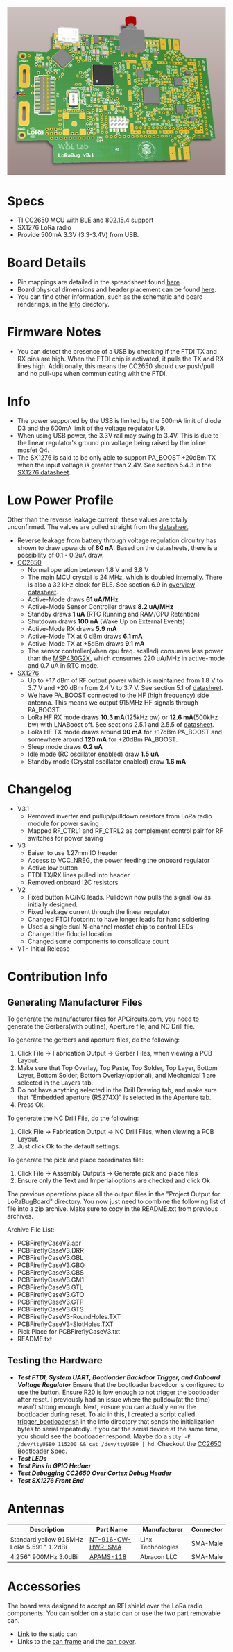 ![LoRaBugBoard V3.1 3D Picture](Info/LoRaBugBoardV3.1_3D.png)

# Specs
* TI CC2650 MCU with BLE and 802.15.4 support
* SX1276 LoRa radio
* Provide 500mA 3.3V (3.3-3.4V) from USB.

# Board Details
* Pin mappings are detailed in the spreadsheet found [here](https://docs.google.com/spreadsheets/d/1lk55i37ZrpTx_7zy1oA4uAmHo3XsjOCir2L95xEN9fU/edit?usp=sharing).
* Board physical dimensions and header placement can be found [here](https://docs.google.com/drawings/d/1snO6Dwncqp3OL73APsFgQn0SESudZwlPjw8W5KeOZVo/edit?usp=sharing).
* You can find other information, such as the schematic and board renderings, in the [Info](Info/) directory.

# Firmware Notes
* You can detect the presence of a USB by checking if the FTDI TX and RX
  pins are high. When the FTDI chip is activated, it pulls the TX and RX
  lines high.
  Additionally, this means the CC2650 should use push/pull and no pull-ups 
  when communicating with the FTDI.

# Info
* The power supported by the USB is limited by the 500mA limit of diode D3 and the 600mA limit of the voltage regulator U9.
* When using USB power, the 3.3V rail may swing to 3.4V. This is due to the linear regulator's ground pin voltage being raised by the inline mosfet Q4.
* The SX1276 is said to be only able to support PA_BOOST +20dBm TX when the input voltage is greater than 2.4V. See section 5.4.3 in the [SX1276 datasheet][sx1276_datasheet].

# Low Power Profile
Other than the reverse leakage current, these values are totally unconfirmed. The values are pulled straight from the [datasheet][sx1276_datasheet].

* Reverse leakage from battery through voltage regulation circuitry has shown to draw upwards of **80 nA**. Based on the datasheets, there is a possibility of 0.1 - 0.2uA draw.
* [CC2650][cc2650_overview]
    - Normal operation between 1.8 V and 3.8 V
    - The main MCU crystal is 24 MHz, which is doubled internally. There is also a 32 kHz clock for BLE. See section 6.9 in [overview datasheet][cc2650_brief_datasheet].
    - Active-Mode draws **61 uA/MHz**
    - Active-Mode Sensor Controller draws **8.2 uA/MHz**
    - Standby draws **1 uA** (RTC Running and RAM/CPU Retention)
    - Shutdown draws **100 nA** (Wake Up on External Events)
    - Active-Mode RX draws **5.9 mA**
    - Active-Mode TX at 0 dBm draws **6.1 mA**
    - Active-Mode TX at +5dBm draws **9.1 mA**
    - The sensor controller(when cpu freq. scalled) consumes less power than the [MSP430G2X][msp430_overview], which consumes 220 uA/MHz in active-mode and 0.7 uA in RTC mode.
* [SX1276][sx1276_overview]
    - Up to +17 dBm of RF output power which is maintained from 1.8 V to 3.7 V and +20 dBm from 2.4 V to 3.7 V. See section 5.1 of [datasheet][sx1276_datasheet].
    - We have PA_BOOST connected to the HF (high frequency) side antenna. This means we output 915MHz HF signals through PA_BOOST.
    - LoRa HF RX mode draws **10.3 mA**(125kHz bw) or **12.6 mA**(500kHz bw) with LNABoost off. See sections 2.5.1 and 2.5.5 of [datasheet][sx1276_datasheet].
    - LoRa HF TX mode draws around **90 mA** for +17dBm PA_BOOST and somewhere around **120 mA** for +20dBm PA_BOOST.
    - Sleep mode draws **0.2 uA**
    - Idle mode (RC oscillator enabled) draw **1.5 uA**
    - Standby mode (Crystal oscillator enabled) draw **1.6 mA**

# Changelog
* V3.1
    - Removed inverter and pullup/pulldown resistors from LoRa radio module for power saving
    - Mapped RF_CTRL1 and RF_CTRL2 as complement control pair for RF switches for power saving
* V3
    - Eaiser to use 1.27mm IO header
    - Access to VCC_NREG, the power feeding the onboard regulator
    - Active low button
    - FTDI TX/RX lines pulled into header
    - Removed onboard I2C resistors
* V2
    - Fixed button NC/NO leads. Pulldown now pulls the signal low as initially designed.
    - Fixed leakage current through the linear regulator
    - Changed FTDI footprint to have longer leads for hand soldering
    - Used a single dual N-channel mosfet chip to control LEDs
    - Changed the fiducial location
    - Changed some components to consolidate count
* V1 - Initial Release

# Contribution Info

## Generating Manufacturer Files
To generate the manufacturer files for APCircuits.com, you need to generate the Gerbers(with outline), Aperture file, and NC Drill file.

To generate the gerbers and aperture files, do the following:
1. Click File -> Fabrication Output -> Gerber Files, when viewing a PCB Layout.
2. Make sure that Top Overlay, Top Paste, Top Solder, Top Layer, Bottom Layer, Bottom Solder, Bottom Overlay(optional), and Mechanical 1 are selected in the Layers tab.
3. Do not have anything selected in the Drill Drawing tab, and make sure that "Embedded aperture (RS274X)" is selected in the Aperture tab.
4. Press Ok.

To generate the NC Drill File, do the following:
1. Click File -> Fabrication Output -> NC Drill Files, when viewing a PCB Layout.
2. Just click Ok to the default settings.

To generate the pick and place coordinates file:
1. Click File -> Assembly Outputs -> Generate pick and place files
2. Ensure only the Text and Imperial options are checked and click Ok

The previous operations place all the output files in the "Project Output for LoRaBugBoard" directory.
You now just need to combine the following list of file into a zip archive. Make sure to copy in the
README.txt from previous archives.

Archive File List:

* PCBFireflyCaseV3.apr
* PCBFireflyCaseV3.DRR
* PCBFireflyCaseV3.GBL
* PCBFireflyCaseV3.GBO
* PCBFireflyCaseV3.GBS
* PCBFireflyCaseV3.GM1
* PCBFireflyCaseV3.GTL
* PCBFireflyCaseV3.GTO
* PCBFireflyCaseV3.GTP
* PCBFireflyCaseV3.GTS
* PCBFireflyCaseV3-RoundHoles.TXT
* PCBFireflyCaseV3-SlotHoles.TXT
* Pick Place for PCBFireflyCaseV3.txt
* README.txt

## Testing the Hardware
* ***Test FTDI, System UART, Bootloader Backdoor Trigger, and Onboard Voltage Regulator***
  Ensure that the bootloader backdoor is configured to use the button. Ensure R20 is low enough to not trigger the bootloader after reset.
  I previously had an issue where the pulldow(at the time) wasn't strong enough. Next, ensure you can actually enter the bootloader during reset.
  To aid in this, I created a script called [trigger_bootloader.sh](Info/trigger_bootloader.sh) in the Info directory that sends the initialization
  bytes to serial repeatedly. If you cat the serial device at the same time, you should see the bootloader respond.
  Maybe do a `stty -F /dev/ttyUSB0 115200 && cat /dev/ttyUSB0 | hd`. Checkout the [CC2650 Bootloader Spec][cc2650_bootloader_spec].
* ***Test LEDs***
* ***Test Pins in GPIO Hedaer***
* ***Test Debugging CC2650 Over Cortex Debug Header***
* ***Test SX1276 Front End***

# Antennas

| Description | Part Name   | Manufacturer | Connector |
| ------------| ----------- | ------------ | --------- |
| Standard yellow 915MHz LoRa 5.591" 1.2dBi | [NT-916-CW-HWR-SMA](http://www.linxtechnologies.com/resources/data-guides/ant-916-cw-hwr.pdf) | Linx Technologies | SMA-Male |
| 4.256" 900MHz 3.0dBi | [APAMS-118](http://abracon.com/external-antenna/APAMS-118.pdf) | Abracon LLC | SMA-Male |

# Accessories

The board was designed to accept an RFI shield over the LoRa radio components.
You can solder on a static can or use the two part removable can.
* [Link](http://www.digikey.com/scripts/DkSearch/dksus.dll?Detail&itemSeq=210598886&uq=636135062398767833) to the static can
* Links to the [can frame](http://www.digikey.com/scripts/DkSearch/dksus.dll?Detail&itemSeq=210598887&uq=636135062398757833) and the [can cover](http://www.digikey.com/scripts/DkSearch/dksus.dll?Detail&itemSeq=210598884&uq=636135062398757833).

[cc2650_overview]: http://www.ti.com/product/CC2650
[cc2650_brief_datasheet]: http://www.ti.com/lit/ds/symlink/cc2650.pdf
[sx1276_overview]: http://www.semtech.com/wireless-rf/rf-transceivers/sx1276/
[sx1276_datasheet]: http://www.semtech.com/images/datasheet/sx1276_77_78_79.pdf
[msp430_overview]: http://www.ti.com/lsds/ti/microcontrollers_16-bit_32-bit/msp/ultra-low_power/msp430g2x_i2x/overview.page
[cc2650_bootloader_spec]: http://www.ti.com/lit/an/swra466a/swra466a.pdf
